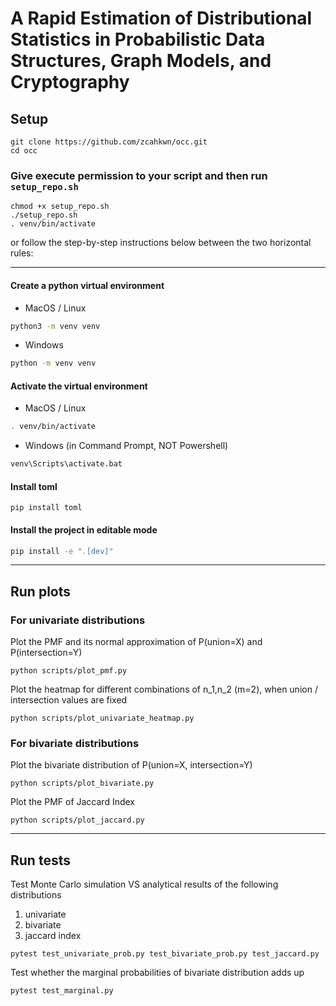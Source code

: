 # A Rapid Estimation of Distributional Statistics in Probabilistic Data Structures, Graph Models, and Cryptography

## Setup

```
git clone https://github.com/zcahkwn/occ.git
cd occ
```

### Give execute permission to your script and then run `setup_repo.sh`

```
chmod +x setup_repo.sh
./setup_repo.sh
. venv/bin/activate
```

or follow the step-by-step instructions below between the two horizontal rules:

---

#### Create a python virtual environment

- MacOS / Linux

```bash
python3 -m venv venv
```

- Windows

```bash
python -m venv venv
```

#### Activate the virtual environment

- MacOS / Linux

```bash
. venv/bin/activate
```

- Windows (in Command Prompt, NOT Powershell)

```bash
venv\Scripts\activate.bat
```

#### Install toml

```
pip install toml
```

#### Install the project in editable mode

```bash
pip install -e ".[dev]"
```

---

## Run plots

### For univariate distributions

Plot the PMF and its normal approximation of P(union=X) and P(intersection=Y)
```
python scripts/plot_pmf.py
```

Plot the heatmap for different combinations of n_1,n_2 (m=2), when union / intersection values are fixed
```
python scripts/plot_univariate_heatmap.py
```

### For bivariate distributions

Plot the bivariate distribution of P(union=X, intersection=Y)  
```
python scripts/plot_bivariate.py
```

Plot the PMF of Jaccard Index
```
python scripts/plot_jaccard.py
```


---

## Run tests

Test Monte Carlo simulation VS analytical results of the following distributions
1. univariate 
2. bivariate 
3. jaccard index 

```
pytest test_univariate_prob.py test_bivariate_prob.py test_jaccard.py
```


Test whether the marginal probabilities of bivariate distribution adds up
```
pytest test_marginal.py
```